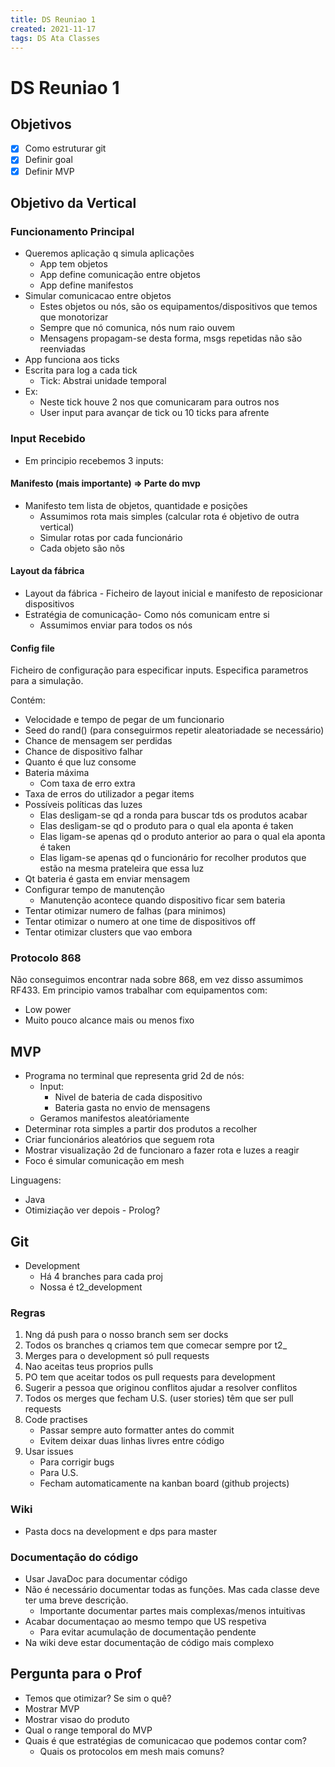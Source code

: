 ```yaml
---
title: DS Reuniao 1
created: 2021-11-17
tags: DS Ata Classes
---
```


# DS Reuniao 1

## Objetivos

- [x] Como estruturar git
- [x] Definir goal
- [x] Definir MVP

## Objetivo da Vertical

### Funcionamento Principal

- Queremos aplicação q simula aplicações
  - App tem objetos
  - App define comunicação entre objetos
  - App define manifestos
- Simular comunicacao entre objetos
  - Estes objetos ou nós, são os equipamentos/dispositivos que temos que monotorizar
  - Sempre que nó comunica, nós num raio ouvem
  - Mensagens propagam-se desta forma, msgs repetidas não são reenviadas
- App funciona aos ticks
- Escrita para log a cada tick
  - Tick: Abstrai unidade temporal
- Ex:
  - Neste tick houve 2 nos que comunicaram para outros nos
  - User input para avançar de tick ou 10 ticks para afrente

### Input Recebido

- Em principio recebemos 3 inputs:

#### Manifesto (mais importante) => Parte do mvp

- Manifesto tem lista de objetos, quantidade e posições
  - Assumimos rota mais simples (calcular rota é objetivo de outra vertical)
  - Simular rotas por cada funcionário
  - Cada objeto são nõs

#### Layout da fábrica

- Layout da fábrica - Ficheiro de layout inicial e manifesto de reposicionar dispositivos
- Estratégia de comunicação- Como nós comunicam entre si
  - Assumimos enviar para todos os nós

#### Config file

Ficheiro de configuração para especificar inputs. Especifica parametros para a simulação.

Contém:

- Velocidade e tempo de pegar de um funcionario
- Seed do rand() (para conseguirmos repetir aleatoriadade se necessário)
- Chance de mensagem ser perdidas
- Chance de dispositivo falhar
- Quanto é que luz consome
- Bateria máxima
  - Com taxa de erro extra
- Taxa de erros do utilizador a pegar items
- Possíveis políticas das luzes
  - Elas desligam-se qd a ronda para buscar tds os produtos acabar
  - Elas desligam-se qd o produto para o qual ela aponta é taken
  - Elas ligam-se apenas qd o produto anterior ao para o qual ela aponta é taken
  - Elas ligam-se apenas qd o funcionário for recolher produtos que estão na mesma prateleira que essa luz
- Qt bateria é gasta em enviar mensagem
- Configurar tempo de manutenção
  - Manutenção acontece quando dispositivo ficar sem bateria
- Tentar otimizar numero de falhas (para minimos)
- Tentar otimizar o numero at one time de dispositivos off
- Tentar otimizar clusters que vao embora

### Protocolo 868

Não conseguimos encontrar nada sobre 868, em vez disso assumimos RF433. Em principio vamos trabalhar com equipamentos com:

- Low power
- Muito pouco alcance mais ou menos fixo

## MVP

- Programa no terminal que representa grid 2d de nós:
  - Input:
    - Nivel de bateria de cada dispositivo
    - Bateria gasta no envio de mensagens
  - Geramos manifestos aleatóriamente
- Determinar rota simples a partir dos produtos a recolher
- Criar funcionários aleatórios que seguem rota
- Mostrar visualização 2d de funcionaro a fazer rota e luzes a reagir
- Foco é simular comunicação em mesh

Linguagens:

- Java
- Otimiziação ver depois - Prolog?

## Git

- Development
  - Há 4 branches para cada proj
  - Nossa é t2_development

### Regras

1. Nng dá push para o nosso branch sem ser docks
2. Todos os branches q criamos tem que comecar sempre por t2\_
3. Merges para o development só pull requests
4. Nao aceitas teus proprios pulls
5. PO tem que aceitar todos os pull requests para development
6. Sugerir a pessoa que originou conflitos ajudar a resolver conflitos
7. Todos os merges que fecham U.S. (user stories) têm que ser pull requests
8. Code practises
   - Passar sempre auto formatter antes do commit
   - Evitem deixar duas linhas livres entre código
9. Usar issues
   - Para corrigir bugs
   - Para U.S.
   - Fecham automaticamente na kanban board (github projects)

### Wiki

- Pasta docs na development e dps para master

### Documentação do código

- Usar JavaDoc para documentar código
- Não é necessário documentar todas as funções. Mas cada classe deve ter uma breve descrição.
  - Importante documentar partes mais complexas/menos intuitivas
- Acabar documentaçao ao mesmo tempo que US respetiva
  - Para evitar acumulação de documentação pendente
- Na wiki deve estar documentação de código mais complexo

## Pergunta para o Prof

- Temos que otimizar? Se sim o quê?
- Mostrar MVP
- Mostrar visao do produto
- Qual o range temporal do MVP
- Quais é que estratégias de comunicacao que podemos contar com?
  - Quais os protocolos em mesh mais comuns?
